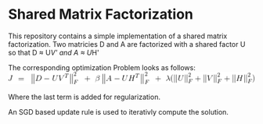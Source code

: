 # Shared Matrix Factorization

This repository contains a simple implementation of a shared matrix factorization.
Two matricies D and A are factorized with a shared factor U so that
D &#x2248; U*V'  and A &#x2248; U*H'

The corresponding optimization Problem looks as follows:
![](opti.gif)

Where the last term is added for regularization.

An SGD based update rule is used to iterativly compute the solution.

